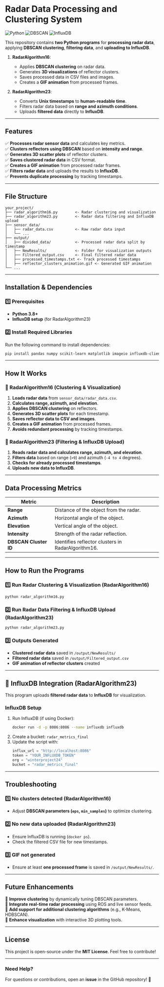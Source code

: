 # **Radar Data Processing and Clustering System**

![Python](https://img.shields.io/badge/Python-3.8+-yellow) ![DBSCAN](https://img.shields.io/badge/DBSCAN-Clustering-green) ![InfluxDB](https://img.shields.io/badge/InfluxDB-Enabled-blue)

This repository contains **two Python programs** for **processing radar data**, applying **DBSCAN clustering**, **filtering data**, and **uploading to InfluxDB**.

1. **RadarAlgorithm16**: 
   - Applies **DBSCAN clustering** on radar data.
   - Generates **3D visualizations** of reflector clusters.
   - Saves processed data in CSV files and images.
   - Creates a **GIF animation** from processed frames.

2. **RadarAlgorithm23**: 
   - Converts **Unix timestamps** to **human-readable time**.
   - Filters radar data based on **range and azimuth conditions**.
   - Uploads **filtered data** directly to **InfluxDB**.

---

## **Features**
✅ **Processes radar sensor data** and calculates key metrics.  
✅ **Clusters reflectors using DBSCAN** based on **intensity and range**.  
✅ **Generates 3D scatter plots** of reflector clusters.  
✅ **Saves clustered radar data** in CSV format.  
✅ **Creates a GIF animation** from processed radar frames.  
✅ **Filters radar data** and uploads the results to **InfluxDB**.  
✅ **Prevents duplicate processing** by tracking timestamps.  

---

## **File Structure**
```
your_project/
├── radar_algorithm16.py        <- Radar clustering and visualization
├── radar_algorithm23.py        <- Radar data filtering and InfluxDB upload
├── sensor_data/
│   ├── radar_data.csv          <- Raw radar data input
│   └── ...
├── output/
│   ├── divided_data/           <- Processed radar data split by timestamp
│   ├── NewResults/             <- Folder for visualization outputs
│   ├── Filtered_output.csv     <- Final filtered radar data
│   ├── processed_timestamps.txt <- Track processed timestamps
│   ├── reflector_clusters_animation.gif <- Generated GIF animation
└── ...
```

---

## **Installation & Dependencies**
### **1️⃣ Prerequisites**
- **Python 3.8+**
- **InfluxDB setup** (for RadarAlgorithm23)

### **2️⃣ Install Required Libraries**
Run the following command to install dependencies:
```bash
pip install pandas numpy scikit-learn matplotlib imageio influxdb-client openpyxl
```

---

## **How It Works**

### **🔹 RadarAlgorithm16 (Clustering & Visualization)**
1. **Loads radar data** from `sensor_data/radar_data.csv`.
2. **Calculates range, azimuth, and elevation**.
3. **Applies DBSCAN clustering** on reflectors.
4. **Generates 3D scatter plots** for each timestamp.
5. **Saves reflector data to CSV and images**.
6. **Creates a GIF animation** from processed frames.
7. **Avoids redundant processing** by tracking timestamps.

### **🔹 RadarAlgorithm23 (Filtering & InfluxDB Upload)**
1. **Reads radar data and calculates range, azimuth, and elevation**.
2. **Filters data** based on range (`>9`) and azimuth (`-4 to 4` degrees).
3. **Checks for already processed timestamps**.
4. **Uploads new data to InfluxDB**.

---

## **Data Processing Metrics**
| **Metric**      | **Description** |
|----------------|----------------|
| **Range**      | Distance of the object from the radar. |
| **Azimuth**    | Horizontal angle of the object. |
| **Elevation**  | Vertical angle of the object. |
| **Intensity**  | Strength of the radar reflection. |
| **DBSCAN Cluster ID** | Identifies reflector clusters in RadarAlgorithm16. |

---

## **How to Run the Programs**
### **1️⃣ Run Radar Clustering & Visualization (RadarAlgorithm16)**
```bash
python radar_algorithm16.py
```
### **2️⃣ Run Radar Data Filtering & InfluxDB Upload (RadarAlgorithm23)**
```bash
python radar_algorithm23.py
```

### **3️⃣ Outputs Generated**
- **Clustered radar data** saved in `/output/NewResults/`
- **Filtered radar data** saved in `/output/Filtered_output.csv`
- **GIF animation of reflector clusters** created

---

## **🔄 InfluxDB Integration (RadarAlgorithm23)**
This program uploads **filtered radar data** to **InfluxDB** for visualization.

### **InfluxDB Setup**
1. Run InfluxDB (if using Docker):
   ```bash
   docker run -d -p 8086:8086 --name influxdb influxdb
   ```
2. Create a bucket: `radar_metrics_final`
3. Update the script with:
   ```python
   influx_url = "http://localhost:8086"
   token = "YOUR_INFLUXDB_TOKEN"
   org = "winterproject24"
   bucket = "radar_metrics_final"
   ```

---

## **Troubleshooting**
### **1️⃣ No clusters detected (RadarAlgorithm16)**
- Adjust **DBSCAN parameters (`eps`, `min_samples`)** to optimize clustering.

### **2️⃣ No new data uploaded (RadarAlgorithm23)**
- Ensure InfluxDB is running (`docker ps`).
- Check the filtered CSV file for new timestamps.

### **3️⃣ GIF not generated**
- Ensure at least **one processed frame** is saved in `/output/NewResults/`.

---

## **Future Enhancements**
📌 **Improve clustering** by dynamically tuning DBSCAN parameters.  
📌 **Integrate real-time radar processing** using ROS and live sensor feeds.  
📌 **Add support for additional clustering algorithms** (e.g., K-Means, HDBSCAN).  
📌 **Enhance visualization** with interactive 3D plotting tools.  

---

## **License**
This project is open-source under the **MIT License**. Feel free to contribute!

---

### **Need Help?**
For questions or contributions, open an **issue** in the GitHub repository! 🚀
